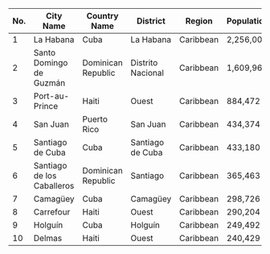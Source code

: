 | No. | City Name | Country Name | District | Region | Population |
| --- | --- | --- | --- | --- | --- |
| 1| La Habana | Cuba | La Habana | Caribbean | 2,256,000 |
| 2| Santo Domingo de Guzmán | Dominican Republic | Distrito Nacional | Caribbean | 1,609,966 |
| 3| Port-au-Prince | Haiti | Ouest | Caribbean | 884,472 |
| 4| San Juan | Puerto Rico | San Juan | Caribbean | 434,374 |
| 5| Santiago de Cuba | Cuba | Santiago de Cuba | Caribbean | 433,180 |
| 6| Santiago de los Caballeros | Dominican Republic | Santiago | Caribbean | 365,463 |
| 7| Camagüey | Cuba | Camagüey | Caribbean | 298,726 |
| 8| Carrefour | Haiti | Ouest | Caribbean | 290,204 |
| 9| Holguín | Cuba | Holguín | Caribbean | 249,492 |
| 10| Delmas | Haiti | Ouest | Caribbean | 240,429 |
